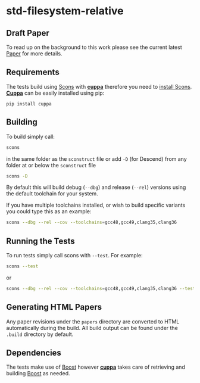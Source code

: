 # std-filesystem-relative

## Draft Paper

To read up on the background to this work please see the current latest [Paper](papers/P0011R0.md) for more details.

## Requirements

The tests build using [Scons](http://www.scons.org/) with **[cuppa](https://github.com/ja11sop/cuppa)** therefore you need to [install Scons](http://www.scons.org/download.php). **[Cuppa](https://github.com/ja11sop/cuppa)** can be easily installed using pip:

```
pip install cuppa
```

## Building

To build simply call:

```sh
scons
```

in the same folder as the `sconstruct` file or add `-D` (for Descend) from any folder at or below the `sconstruct` file

```sh
scons -D
```

By default this will build debug (`--dbg`) and release (`--rel`) versions using the default toolchain for your system.

If you have multiple toolchains installed, or wish to build specific variants you could type this as an example:

```sh
scons --dbg --rel --cov --toolchains=gcc48,gcc49,clang35,clang36
```

## Running the Tests

To run tests simply call scons with `--test`. For example:

```sh
scons --test
```

or

```sh
scons --dbg --rel --cov --toolchains=gcc48,gcc49,clang35,clang36 --test
```

## Generating HTML Papers

Any paper revisions under the `papers` directory are converted to HTML automatically during the build. All build output can be found under the `.build` directory by default.

## Dependencies

The tests make use of [Boost](https://www.boost.org) however **[cuppa](https://github.com/ja11sop/cuppa)** takes care of retrieving and building [Boost](https://www.boost.org) as needed.
